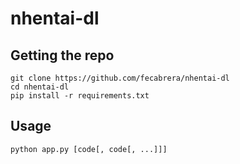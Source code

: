 # nhentai-dl

## Getting the repo
```
git clone https://github.com/fecabrera/nhentai-dl
cd nhentai-dl
pip install -r requirements.txt
```

## Usage
```
python app.py [code[, code[, ...]]]
```